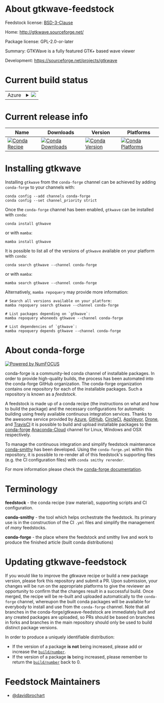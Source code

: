 About gtkwave-feedstock
=======================

Feedstock license: [BSD-3-Clause](https://github.com/conda-forge/gtkwave-feedstock/blob/main/LICENSE.txt)

Home: http://gtkwave.sourceforge.net/

Package license: GPL-2.0-or-later

Summary: GTKWave is a fully featured GTK+ based wave viewer

Development: https://sourceforge.net/projects/gtkwave

Current build status
====================


<table>
    
  <tr>
    <td>Azure</td>
    <td>
      <details>
        <summary>
          <a href="https://dev.azure.com/conda-forge/feedstock-builds/_build/latest?definitionId=11588&branchName=main">
            <img src="https://dev.azure.com/conda-forge/feedstock-builds/_apis/build/status/gtkwave-feedstock?branchName=main">
          </a>
        </summary>
        <table>
          <thead><tr><th>Variant</th><th>Status</th></tr></thead>
          <tbody><tr>
              <td>linux_64</td>
              <td>
                <a href="https://dev.azure.com/conda-forge/feedstock-builds/_build/latest?definitionId=11588&branchName=main">
                  <img src="https://dev.azure.com/conda-forge/feedstock-builds/_apis/build/status/gtkwave-feedstock?branchName=main&jobName=linux&configuration=linux%20linux_64_" alt="variant">
                </a>
              </td>
            </tr>
          </tbody>
        </table>
      </details>
    </td>
  </tr>
</table>

Current release info
====================

| Name | Downloads | Version | Platforms |
| --- | --- | --- | --- |
| [![Conda Recipe](https://img.shields.io/badge/recipe-gtkwave-green.svg)](https://anaconda.org/conda-forge/gtkwave) | [![Conda Downloads](https://img.shields.io/conda/dn/conda-forge/gtkwave.svg)](https://anaconda.org/conda-forge/gtkwave) | [![Conda Version](https://img.shields.io/conda/vn/conda-forge/gtkwave.svg)](https://anaconda.org/conda-forge/gtkwave) | [![Conda Platforms](https://img.shields.io/conda/pn/conda-forge/gtkwave.svg)](https://anaconda.org/conda-forge/gtkwave) |

Installing gtkwave
==================

Installing `gtkwave` from the `conda-forge` channel can be achieved by adding `conda-forge` to your channels with:

```
conda config --add channels conda-forge
conda config --set channel_priority strict
```

Once the `conda-forge` channel has been enabled, `gtkwave` can be installed with `conda`:

```
conda install gtkwave
```

or with `mamba`:

```
mamba install gtkwave
```

It is possible to list all of the versions of `gtkwave` available on your platform with `conda`:

```
conda search gtkwave --channel conda-forge
```

or with `mamba`:

```
mamba search gtkwave --channel conda-forge
```

Alternatively, `mamba repoquery` may provide more information:

```
# Search all versions available on your platform:
mamba repoquery search gtkwave --channel conda-forge

# List packages depending on `gtkwave`:
mamba repoquery whoneeds gtkwave --channel conda-forge

# List dependencies of `gtkwave`:
mamba repoquery depends gtkwave --channel conda-forge
```


About conda-forge
=================

[![Powered by
NumFOCUS](https://img.shields.io/badge/powered%20by-NumFOCUS-orange.svg?style=flat&colorA=E1523D&colorB=007D8A)](https://numfocus.org)

conda-forge is a community-led conda channel of installable packages.
In order to provide high-quality builds, the process has been automated into the
conda-forge GitHub organization. The conda-forge organization contains one repository
for each of the installable packages. Such a repository is known as a *feedstock*.

A feedstock is made up of a conda recipe (the instructions on what and how to build
the package) and the necessary configurations for automatic building using freely
available continuous integration services. Thanks to the awesome service provided by
[Azure](https://azure.microsoft.com/en-us/services/devops/), [GitHub](https://github.com/),
[CircleCI](https://circleci.com/), [AppVeyor](https://www.appveyor.com/),
[Drone](https://cloud.drone.io/welcome), and [TravisCI](https://travis-ci.com/)
it is possible to build and upload installable packages to the
[conda-forge](https://anaconda.org/conda-forge) [Anaconda-Cloud](https://anaconda.org/)
channel for Linux, Windows and OSX respectively.

To manage the continuous integration and simplify feedstock maintenance
[conda-smithy](https://github.com/conda-forge/conda-smithy) has been developed.
Using the ``conda-forge.yml`` within this repository, it is possible to re-render all of
this feedstock's supporting files (e.g. the CI configuration files) with ``conda smithy rerender``.

For more information please check the [conda-forge documentation](https://conda-forge.org/docs/).

Terminology
===========

**feedstock** - the conda recipe (raw material), supporting scripts and CI configuration.

**conda-smithy** - the tool which helps orchestrate the feedstock.
                   Its primary use is in the construction of the CI ``.yml`` files
                   and simplify the management of *many* feedstocks.

**conda-forge** - the place where the feedstock and smithy live and work to
                  produce the finished article (built conda distributions)


Updating gtkwave-feedstock
==========================

If you would like to improve the gtkwave recipe or build a new
package version, please fork this repository and submit a PR. Upon submission,
your changes will be run on the appropriate platforms to give the reviewer an
opportunity to confirm that the changes result in a successful build. Once
merged, the recipe will be re-built and uploaded automatically to the
`conda-forge` channel, whereupon the built conda packages will be available for
everybody to install and use from the `conda-forge` channel.
Note that all branches in the conda-forge/gtkwave-feedstock are
immediately built and any created packages are uploaded, so PRs should be based
on branches in forks and branches in the main repository should only be used to
build distinct package versions.

In order to produce a uniquely identifiable distribution:
 * If the version of a package **is not** being increased, please add or increase
   the [``build/number``](https://docs.conda.io/projects/conda-build/en/latest/resources/define-metadata.html#build-number-and-string).
 * If the version of a package **is** being increased, please remember to return
   the [``build/number``](https://docs.conda.io/projects/conda-build/en/latest/resources/define-metadata.html#build-number-and-string)
   back to 0.

Feedstock Maintainers
=====================

* [@davidbrochart](https://github.com/davidbrochart/)

